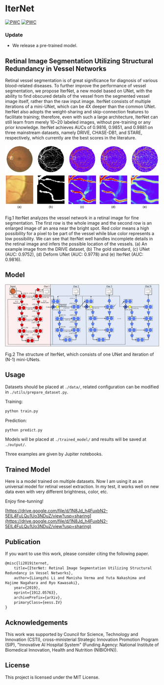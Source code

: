# IterNet

[![PWC](https://img.shields.io/endpoint.svg?url=https://paperswithcode.com/badge/iternet-retinal-image-segmentation-utilizing/retinal-vessel-segmentation-on-drive)](https://paperswithcode.com/sota/retinal-vessel-segmentation-on-drive?p=iternet-retinal-image-segmentation-utilizing)
[![PWC](https://img.shields.io/endpoint.svg?url=https://paperswithcode.com/badge/iternet-retinal-image-segmentation-utilizing/retinal-vessel-segmentation-on-chase_db1)](https://paperswithcode.com/sota/retinal-vessel-segmentation-on-chase_db1?p=iternet-retinal-image-segmentation-utilizing)

### Update
* We release a pre-trained model.

## Retinal Image Segmentation Utilizing Structural Redundancy in Vessel Networks

Retinal vessel segmentation is of great significance for diagnosis of various blood-related diseases. To further improve the performance of vessel segmentation, we propose IterNet, a new model based on UNet, with the ability to find obscured details of the vessel from the segmented vessel image itself, rather than the raw input image. IterNet consists of multiple iterations of a mini-UNet, which can be 4X deeper than the common UNet. IterNet also adopts the weight-sharing and skip-connection features to facilitate training; therefore, even with such a large architecture, IterNet can still learn from merely 10~20 labeled images, without pre-training or any prior knowledge. IterNet achieves AUCs of 0.9816, 0.9851, and 0.9881 on three mainstream datasets, namely DRIVE, CHASE-DB1, and STARE, respectively, which currently are the best scores in the literature.

![Segmentation results](./pics/results.jpg)

Fig.1 IterNet analyzes the vessel network in a retinal image for fine segmentation. The first row is the whole image and the second row is an enlarged image of an area near the bright spot. Red color means a high possibility for a pixel to be part of the vessel while blue color represents a low possibility. We can see that IterNet well handles incomplete details in the retinal image and infers the possible location of the vessels. (a) An example image from the DRIVE dataset, (b) The gold standard, (c) UNet (AUC: 0.9752), (d) Deform UNet (AUC: 0.9778) and (e) IterNet (AUC: 0.9816).

## Model

![Network Structure](./pics/structure.jpg)

Fig.2 The structure of IterNet, which consists of one UNet and iteration of (N-1) mini-UNets.

## Usage

Datasets should be placed at `./data/`, related configuration can be modified in `./utils/prepare_dataset.py`.

Training:

```bash
python train.py
```

Prediction:

```bash
python predict.py
```

Models will be placed at `./trained_model/` and results will be saved at `./output/`.

Three examples are given by Jupiter notebooks.

## Trained Model
Here is a model trained on multiple datasets. Now I am using it as an universal model for retinal vessel extraction. In my test, it works well on new data even with very different brightness, color, etc.

Enjoy fine-tunning!

[https://drive.google.com/file/d/1N8Jd_h4FuxbN2-5ElL4FuLQu1Uo3NDuZ/view?usp=sharing](https://drive.google.com/file/d/1N8Jd_h4FuxbN2-5ElL4FuLQu1Uo3NDuZ/view?usp=sharing)

## Publication

If you want to use this work, please consider citing the following paper.

```
@misc{li2019iternet,
    title={IterNet: Retinal Image Segmentation Utilizing Structural Redundancy in Vessel Networks},
    author={Liangzhi Li and Manisha Verma and Yuta Nakashima and Hajime Nagahara and Ryo Kawasaki},
    year={2019},
    eprint={1912.05763},
    archivePrefix={arXiv},
    primaryClass={eess.IV}
}
```

## Acknowledgements

This work was supported by Council for Science, Technology and Innovation (CSTI), cross-ministerial Strategic Innovation Promotion Program (SIP), "Innovative AI Hospital System" (Funding Agency: National Institute of Biomedical Innovation, Health and Nutrition (NIBIOHN)).

## License

This project is licensed under the MIT License.